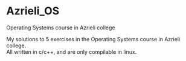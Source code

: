 # Azrieli_OS
Operating Systems course in Azrieli college

My solutions to 5 exercises in the Operating Systems course in Azrieli college.\
All written in c/c++, and are only compilable in linux.
